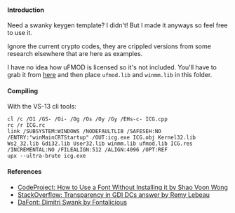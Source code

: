 #### Introduction
Need a swanky keygen template? I didn't! But I made it anyways so feel free to use it.

Ignore the current crypto codes, they are crippled versions from some research elsewhere that are here as examples.

I have no idea how uFMOD is licensed so it's not included. You'll have to grab it from [here](http://ufmod.sourceforge.net/) and then place `ufmod.lib` and `winmm.lib` in this folder.
#### Compiling
With the VS-13 cli tools:
```
cl /c /O1 /GS- /Oi- /Og /Os /Oy /Gy /EHs-c- ICG.cpp
rc /r ICG.rc
link /SUBSYSTEM:WINDOWS /NODEFAULTLIB /SAFESEH:NO /ENTRY:"winMainCRTStartup" /OUT:icg.exe ICG.obj Kernel32.lib Ws2_32.lib Gdi32.lib User32.lib winmm.lib ufmod.lib ICG.res /INCREMENTAL:NO /FILEALIGN:512 /ALIGN:4096 /OPT:REF
upx --ultra-brute icg.exe
```

#### References
* [CodeProject: How to Use a Font Without Installing it by Shao Voon Wong](http://www.codeproject.com/Articles/42041/How-to-Use-a-Font-Without-Installing-it)
* [StackOverflow: Transparency in GDI DCs answer by Remy Lebeau](http://stackoverflow.com/questions/28846219/transparency-in-gdi-dcs)
* [DaFont: Dimitri Swank by Fontalicious](http://www.dafont.com/dimitri.font)
